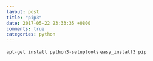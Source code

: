```yaml
---
layout: post
title: "pip3"
date: 2017-05-22 23:33:35 +0800
comments: true
categories: python
---
```


`apt-get install python3-setuptools`
`easy_install3 pip`